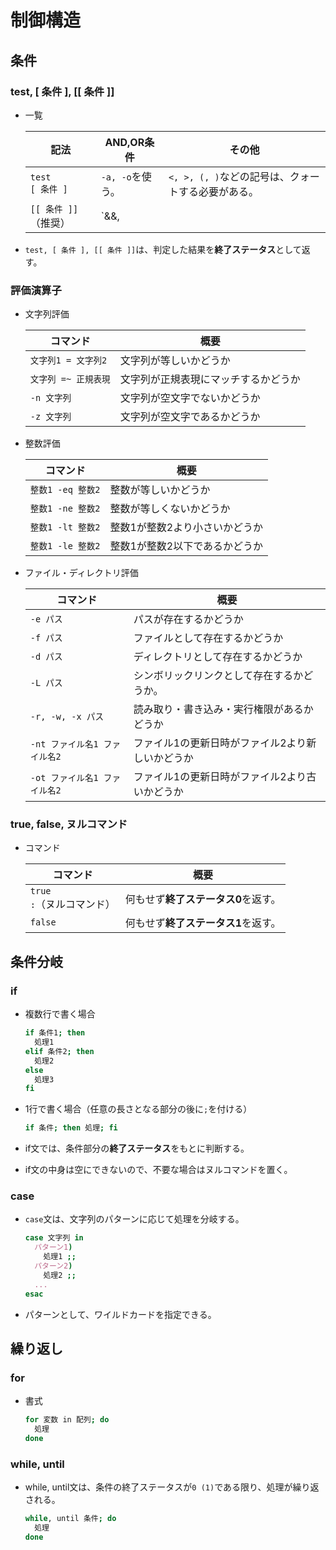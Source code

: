 # 制御構造

## 条件

### test, [ 条件 ], [[ 条件 ]]

- 一覧

  | 記法                   | AND,OR条件       | その他                                                       |
  | ---------------------- | ---------------- | ------------------------------------------------------------ |
  | `test`<br />`[ 条件 ]` | `-a, -o`を使う。 | `<, >, (, )`などの記号は、クォートする必要がある。           |
  | `[[ 条件 ]]`（推奨）   | `&&, ||`を使う。 | 条件部分で、単語分割は行われない。<br />条件部分で、パス名展開は行われない。（比較時の右辺にある場合を除く） |

- `test, [ 条件 ], [[ 条件 ]]`は、判定した結果を**終了ステータス**として返す。

### 評価演算子

- 文字列評価

  | コマンド             | 概要                                 |
  | -------------------- | ------------------------------------ |
  | `文字列1 = 文字列2`  | 文字列が等しいかどうか               |
  | `文字列 =~ 正規表現` | 文字列が正規表現にマッチするかどうか |
  | `-n 文字列`          | 文字列が空文字でないかどうか         |
  | `-z 文字列`          | 文字列が空文字であるかどうか         |

- 整数評価

  | コマンド          | 概要                           |
  | ----------------- | ------------------------------ |
  | `整数1 -eq 整数2` | 整数が等しいかどうか           |
  | `整数1 -ne 整数2` | 整数が等しくないかどうか       |
  | `整数1 -lt 整数2` | 整数1が整数2より小さいかどうか |
  | `整数1 -le 整数2` | 整数1が整数2以下であるかどうか |

- ファイル・ディレクトリ評価

  | コマンド                      | 概要                                             |
  | ----------------------------- | ------------------------------------------------ |
  | `-e パス`                     | パスが存在するかどうか                           |
  | `-f パス`                     | ファイルとして存在するかどうか                   |
  | `-d パス`                     | ディレクトリとして存在するかどうか               |
  | `-L パス`                     | シンボリックリンクとして存在するかどうか。       |
  | `-r, -w, -x パス`             | 読み取り・書き込み・実行権限があるかどうか       |
  | `-nt ファイル名1 ファイル名2` | ファイル1の更新日時がファイル2より新しいかどうか |
  | `-ot ファイル名1 ファイル名2` | ファイル1の更新日時がファイル2より古いかどうか   |

### true, false, ヌルコマンド

- コマンド

  | コマンド                         | 概要                                |
  | -------------------------------- | ----------------------------------- |
  | `true`<br /> `:`（ヌルコマンド） | 何もせず**終了ステータス0**を返す。 |
  | `false`                          | 何もせず**終了ステータス1**を返す。 |

## 条件分岐

### if

- 複数行で書く場合

  ```bash
  if 条件1; then 
    処理1
  elif 条件2; then
    処理2
  else
    処理3
  fi
  ```

- 1行で書く場合（任意の長さとなる部分の後に`;`を付ける）

  ```bash
  if 条件; then 処理; fi
  ```

- if文では、条件部分の**終了ステータス**をもとに判断する。
- if文の中身は空にできないので、不要な場合はヌルコマンドを置く。

### case

- `case`文は、文字列のパターンに応じて処理を分岐する。

  ```bash
  case 文字列 in
    パターン1) 
      処理1 ;;
    パターン2) 
      処理2 ;;
    ...
  esac
  ```

- パターンとして、ワイルドカードを指定できる。

## 繰り返し

### for

- 書式

  ```bash
  for 変数 in 配列; do 
    処理
  done
  ```

### while, until

- while, until文は、条件の終了ステータスが`0 (1)`である限り、処理が繰り返される。

  ```bash
  while, until 条件; do 
    処理
  done
  ```
